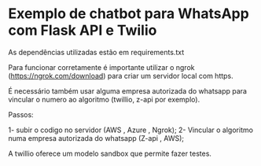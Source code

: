 # Exemplo de chatbot para WhatsApp com Flask API e Twilio

As dependências utilizadas estão em requirements.txt

Para funcionar corretamente é importante utilizar o ngrok (https://ngrok.com/download) para criar um servidor local com https. 

É necessário também usar alguma empresa autorizada do whatsapp para vincular o numero ao algoritmo (twillio, z-api por exemplo).

Passos:

1- subir o codigo no servidor (AWS , Azure , Ngrok); 
2- Vincular o algoritmo numa empresa autorizada do whatsapp (Z-api , AWS);

A twillio oferece um modelo sandbox que permite fazer testes. 
